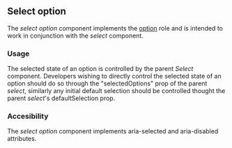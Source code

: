 ## Select option
The *select option* component implements the [option](https://www.w3.org/TR/wai-aria-1.1/#option) role and is intended to work in conjunction with the *select* component.

### Usage
The selected state of an option is controlled by the parent *Select* component.  Developers wishing to directly control the selected state of an option should do so through the "selectedOptions" prop of the parent *select*, similarly any initial default selection should be controlled thought the parent *select*'s defaultSelection prop.

### Accesibility
The *select option* component implements aria-selected and aria-disabled attributes.
